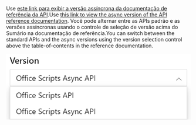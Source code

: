 <span data-ttu-id="1d1bf-101">Use [este link para exibir a versão assíncrona da documentação de referência da API](/javascript/api/office-scripts/excelscript?view=office-scripts-async).</span><span class="sxs-lookup"><span data-stu-id="1d1bf-101">Use [this link to view the async version of the API reference documentation](/javascript/api/office-scripts/excelscript?view=office-scripts-async).</span></span> <span data-ttu-id="1d1bf-102">Você pode alternar entre as APIs padrão e as versões assíncronas usando o controle de seleção de versão acima do Sumário na documentação de referência.</span><span class="sxs-lookup"><span data-stu-id="1d1bf-102">You can switch between the standard APIs and the async versions using the version selection control above the table-of-contents in the reference documentation.</span></span>

![O controle de seleção de versão na documentação de referência.](../images/reference-documentation-version-picker.png)
